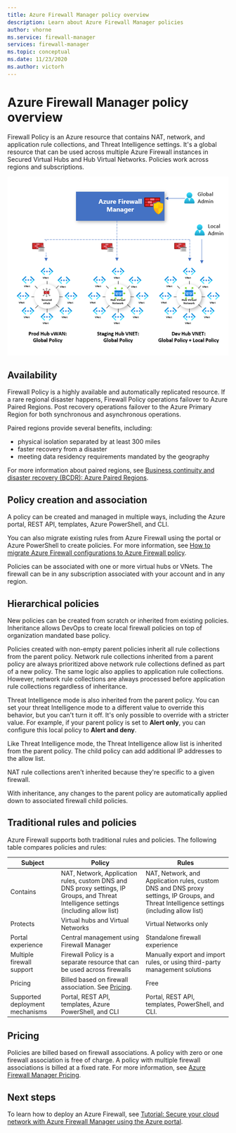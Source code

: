 ```yaml
---
title: Azure Firewall Manager policy overview
description: Learn about Azure Firewall Manager policies
author: vhorne
ms.service: firewall-manager
services: firewall-manager
ms.topic: conceptual
ms.date: 11/23/2020
ms.author: victorh
---
```


# Azure Firewall Manager policy overview

Firewall Policy is an Azure resource that contains NAT, network, and application rule collections, and Threat Intelligence settings. It's a global resource that can be used across multiple Azure Firewall instances in Secured Virtual Hubs and Hub Virtual Networks. Policies work across regions and subscriptions.

![Azure Firewall Manager policy](media/policy-overview/policy-overview.png)

## Availability

Firewall Policy is a highly available and automatically replicated resource. If a rare regional disaster happens, Firewall Policy operations failover to Azure Paired Regions. Post recovery operations failover to the Azure Primary Region for both synchronous and asynchronous operations. 

Paired regions provide several benefits, including:
- physical isolation separated by at least 300 miles
- faster recovery from a disaster
- meeting data residency requirements mandated by the geography

For more information about paired regions, see [Business continuity and disaster recovery (BCDR): Azure Paired Regions](../best-practices-availability-paired-regions.md).

## Policy creation and association

A policy can be created and managed in multiple ways, including the Azure portal, REST API, templates, Azure PowerShell, and CLI.

You can also migrate existing rules from Azure Firewall using the portal or Azure PowerShell to create policies. For more information, see [How to migrate Azure Firewall configurations to Azure Firewall policy](migrate-to-policy.md). 

Policies can be associated with one or more virtual hubs or VNets. The firewall can be in any subscription associated with your account and in any region.

## Hierarchical policies

New policies can be created from scratch or inherited from existing policies. Inheritance allows DevOps to create local firewall policies on top of organization mandated base policy.

Policies created with non-empty parent policies inherit all rule collections from the parent policy. 
Network rule collections inherited from a parent policy are always prioritized above network rule collections defined as part of a new policy. The same logic also applies to application rule collections. However, network rule collections are always processed before application rule collections regardless of inheritance.

Threat Intelligence mode is also inherited from the parent policy. You can set your threat Intelligence mode to a different value to override this behavior, but you can't turn it off. It's only possible to override with a stricter value. For example, if your parent policy is set to **Alert only**, you can configure this local policy to **Alert and deny**.

Like Threat Intelligence mode, the Threat Intelligence allow list is inherited from the parent policy. The child policy can add additional IP addresses to the allow list.

NAT rule collections aren't inherited because they're specific to a given firewall.

With inheritance, any changes to the parent policy are automatically applied down to associated firewall child policies.

## Traditional rules and policies

Azure Firewall supports both traditional rules and policies. The following table compares policies and rules:


| Subject | Policy  | Rules |
| ------- | ------- | ----- |
|Contains     |NAT, Network, Application rules, custom DNS and DNS proxy settings, IP Groups, and Threat Intelligence settings (including allow list)|NAT, Network, and Application rules, custom DNS and DNS proxy settings, IP Groups, and Threat Intelligence settings (including allow list)|
|Protects     |Virtual hubs and Virtual Networks|Virtual Networks only|
|Portal experience     |Central management using Firewall Manager|Standalone firewall experience|
|Multiple firewall support     |Firewall Policy is a separate resource that can be used across firewalls|Manually export and import rules, or using third-party management solutions |
|Pricing     |Billed based on firewall association. See [Pricing](#pricing).|Free|
|Supported deployment mechanisms     |Portal, REST API, templates, Azure PowerShell, and CLI|Portal, REST API, templates, PowerShell, and CLI. |

## Pricing

Policies are billed based on firewall associations. A policy with zero or one firewall association is free of charge. A policy with multiple firewall associations is billed at a fixed rate. For more information, see [Azure Firewall Manager Pricing](https://azure.microsoft.com/pricing/details/firewall-manager/).

## Next steps

To learn how to deploy an Azure Firewall, see [Tutorial: Secure your cloud network with Azure Firewall Manager using the Azure portal](secure-cloud-network.md).
